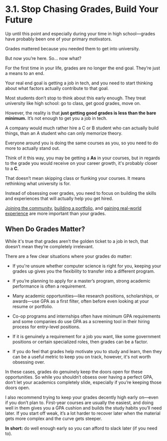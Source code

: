 # 3.1. Stop Chasing Grades, Build Your Future

Up until this point and especially during your time in high school—grades have probably been one of your primary motivators.

Grades mattered because you needed them to get into university.

But now you’re here. So… now what?

For the first time in your life, grades are no longer the end goal. They’re just a means to an end.

Your real end goal is getting a job in tech, and you need to start thinking about what factors actually contribute to that goal.

Most students don’t stop to think about this early enough. They treat university like high school: go to class, get good grades, move on.

However, the reality is that **just getting good grades is less than the bare minimum.** It’s not enough to get you a job in tech.

A company would much rather hire a C or B student who can actually build things, than an A student who can only memorize theory.

Everyone around you is doing the same courses as you, so you need to do more to actually stand out.

Think of it this way, you may be getting a **As** in your courses, but in regards to the grade you would receive on your career growth, it's probably closer to a **C**.

That doesn’t mean skipping class or flunking your courses. It means rethinking what university is for.

Instead of obsessing over grades, you need to focus on building the skills and experiences that will actually help you get hired.

[Joining the community](./2-join-the-community.md), [building a portfolio](./4-build-your-portfolio.md), and [gaining real-world experience](./5-coop-and-internships.md) are more important than your grades.

## When Do Grades Matter?

While it's true that grades aren’t the golden ticket to a job in tech, that doesn’t mean they’re completely irrelevant.

There are a few clear situations where your grades do matter:

- If you're unsure whether computer science is right for you, keeping your grades up gives you the flexibility to transfer into a different program.

- If you’re planning to apply for a master’s program, strong academic performance is often a requirement.

- Many academic opportunities—like research positions, scholarships, or awards—use GPA as a first filter, often before even looking at your resume or portfolio.

- Co-op programs and internships often have minimum GPA requirements and some companies do use GPA as a screening tool in their hiring process for entry-level positions.

- If it is genuinely a requirement for a job you want, like some government positions or certain specialized roles, then grades can be a factor.

- If you do feel that grades help motivate you to study and learn, then they can be a useful metric to keep you on track, however, it's not worth obsessing over.

In these cases, grades do genuinely keep the doors open for these opportunities. So while you shouldn’t obsess over having a perfect GPA, don’t let your academics completely slide, especially if you’re keeping those doors open.

I also recommend trying to keep your grades decently high early on—even if you don’t plan to. First-year courses are usually the easiest, and doing well in them gives you a GPA cushion and builds the study habits you’ll need later. If you start off weak, it’s a lot harder to recover later when the material gets more complex and the curve gets steeper.

**In short:** do well enough early so you can afford to slack later (if you need to).
